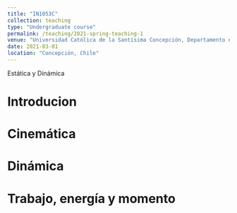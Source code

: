 ```yaml
---
title: "IN1053C"
collection: teaching
type: "Undergraduate course"
permalink: /teaching/2021-spring-teaching-1
venue: "Universidad Católica de la Santísima Concepción, Departamento de Matemática y Física Aplicadas"
date: 2021-03-01
location: "Concepción, Chile"
---
```


Estática y Dinámica

Introducion
======

Cinemática
======

Dinámica
======

Trabajo, energía y momento
======